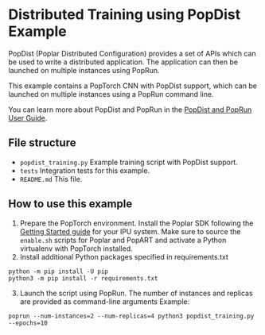 <!-- Copyright (c) 2021 Graphcore Ltd. All rights reserved. -->
# Distributed Training using PopDist Example

PopDist (Poplar Distributed Configuration) provides a set of APIs which can be used to write a distributed application. The application can then be launched on multiple instances using PopRun.

This example contains a PopTorch CNN with PopDist support, which can be launched on multiple instances using a PopRun command line.

You can learn more about PopDist and PopRun in the [PopDist and PopRun User Guide](https://docs.graphcore.ai/projects/poprun-user-guide/en/3.2.0/index.html).

## File structure

* `popdist_training.py` Example training script with PopDist support.
* `tests` Integration tests for this example.
* `README.md` This file.

## How to use this example

1. Prepare the PopTorch environment. Install the Poplar SDK following the [Getting Started guide](https://docs.graphcore.ai/en/latest/getting-started.html) for your IPU system. Make sure to source the `enable.sh` scripts for Poplar and PopART and activate a Python virtualenv with PopTorch installed.
2. Install additional Python packages specified in requirements.txt
```:bash
python -m pip install -U pip
python3 -m pip install -r requirements.txt
```
3. Launch the script using PopRun. The number of instances and replicas are provided as command-line arguments
Example:
```
poprun --num-instances=2 --num-replicas=4 python3 popdist_training.py --epochs=10
```
